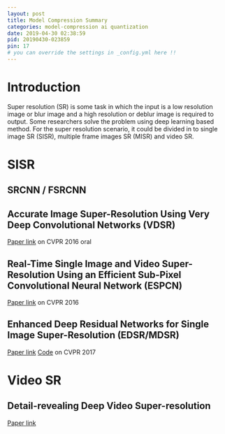```yaml
---
layout: post
title: Model Compression Summary
categories: model-compression ai quantization
date: 2019-04-30 02:38:59
pid: 20190430-023859
pin: 17
# you can override the settings in _config.yml here !!
---
```


# Introduction
Super resolution (SR) is some task in which the input is a low resolution image or blur image and a high resolution or deblur image is required to output. Some researchers solve the problem using deep learning based method. For the super resolution scenario, it could be divided in to single image SR (SISR), multiple frame images SR (MISR) and video SR.

# SISR

## SRCNN / FSRCNN

## Accurate Image Super-Resolution Using Very Deep Convolutional Networks (VDSR)
[Paper link](https://arxiv.org/abs/1511.04587)
on CVPR 2016 oral

## Real-Time Single Image and Video Super-Resolution Using an Efficient Sub-Pixel Convolutional Neural Network (ESPCN)
[Paper link](https://arxiv.org/abs/1609.05158)
on CVPR 2016

## Enhanced Deep Residual Networks for Single Image Super-Resolution (EDSR/MDSR)
[Paper link](https://arxiv.org/abs/1707.02921)
[Code](https://github.com/limbee/NTIRE2017)
on CVPR 2017


# Video SR
## Detail-revealing Deep Video Super-resolution
[Paper link](https://arxiv.org/abs/1704.02738)


